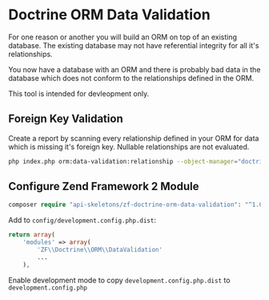 Doctrine ORM Data Validation
============================

For one reason or another you will build an ORM on top of an existing database.  The existing database may
not have referential integrity for all it's relationships.

You now have a database with an ORM and there is probably bad data in the database which does not conform
to the relationships defined in the ORM.

This tool is intended for devleopment only.


Foreign Key Validation
----------------------

Create a report by scanning every relationship defined in your ORM for data
which is missing it's foreign key.  Nullable relationships are not evaluated.

```sh
php index.php orm:data-validation:relationship --object-manager="doctrine.entitymanager.orm_default"
```


Configure Zend Framework 2 Module
---------------------------------

```php
composer require "api-skeletons/zf-doctrine-orm-data-validation": "^1.0"
```

Add to `config/development.config.php.dist`:
```php
return array(
    'modules' => array(
        'ZF\\Doctrine\\ORM\\DataValidation'
        ...
    ),
```

Enable development mode to copy `development.config.php.dist` to `development.config.php`

